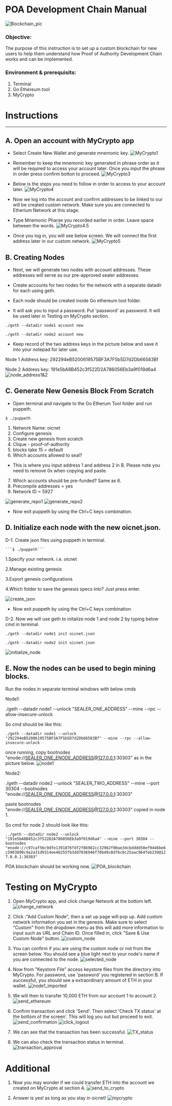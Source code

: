 # POA Development Chain Manual


![Blockchain_pic](./POA_pics/blockchain-pic.jpg)


### Objective:
The purpose of this instruction is to set up a custom blockchain for new users to help them understand how Proof of Authority Development Chain works and can be implemented.

### Environment & prerequisits:
1. Terminal 
2. Go Ethereum tool
3. MyCrypto

# Instructions
---
## A. Open an account with MyCrypto app

* Select Create New Wallet and generate mnemonic key.
![MyCrypto1](./POA_pics/MyCrypto1.png)

* Remember to keep the mnemonic key generated in phrase order as it will be required to access your account later. Once you input the phrase in order press confirm botton to proceed.
![MyCrypto3](./POA_pics/MyCrypto3.png)

* Below is the steps you need to follow in order to access to your account later.
![MyCrypto4](./POA_pics/MyCrypto4.png)

* Now we log into the account and confirm addresses to be linked to our will be created custom network. Make sure you are connected to Etherium Network at this stage. 
* Type Mnemonic Pharse you recorded earlier in order. Leave space between the words.
![MyCrypto4.5](./POA_pics/MyCrypto4.5.png)

* Once you log in, you will see below screen. We will connect the first address later in our custom network. 
![MyCrypto5](./POA_pics/MyCrypto5.png)


## B. Creating Nodes
* Next, we will generate two nodes with account addresses. These addresses will serve as our pre-approved sealer addresses.

* Create accounts for two nodes for the network with a separate datadir for each using geth.

* Each node should be created inside Go ethereum tool folder.

* It will ask you to input a password. Put 'password' as password. It will be used later in Testing on MyCrypto section.

```./geth --datadir node1 account new```

```./geth --datadir node2 account new```

* Keep record of the two address keys in the picture below and save it into your notepad for later use. 

Node 1 Address key:  292294eB5200619575BF3A7F5b5D7d2Db66583Bf

Node 2 Address key: 191e5bA8B452c3f522D2A786056Eb3a9f019d6a4
![node_address1&2](./POA_pics/node_address_1&2.png)

## C. Generate New Genesis Block From Scratch 

* Open terminal and navigate to the Go Etherum Tool folder and run puppeth.

```$ ./puppeth```

1. Network Name: oicnet
2. Configure genesis
3. Create new genesis from scratch
4. Clique - proof-of-authority
5. blocks take 15 = default
6. Which accounts allowed to seal?
* This is where you input address 1 and address 2 in B. Please note you need to remove 0x when copying and paste.
7. Which accounts should be pre-funded? Same as 6.
8. Precompile addresses = yes
9. Network ID = 5927

![generate_repo1](./POA_pics/generate_repo1.png)
![generate_repo2](./POA_pics/generate_repo2.png)

* Now exit puppeth by using the Ctrl+C keys combination.

## D. Initialize each node with the new oicnet.json.

D-1. Create json files using puppeth in terminal. 

    ```$ ./puppeth```

1.Specify your network. i.e. oicnet

2.Manage existing genesis

3.Export genesis configurations

4.Which folder to save the genesis specs into? Just press enter. 

![create_json](./POA_pics/create_json.png)

* Now exit puppeth by using the Ctrl+C keys combination. 

D-2. Now we will use geth to initalize node 1 and node 2 by typing below cmd in terminal.

```./geth --datadir node1 init oicnet.json```

```./geth --datadir node2 init oicnet.json```

![initialize_node](./POA_pics/initialize_node.png)

## E. Now the nodes can be used to begin mining blocks.

Run the nodes in separate terminal windows with below cmds

Node1:

./geth --datadir node1 --unlock "SEALER_ONE_ADDRESS" --mine --rpc --allow-insecure-unlock

So cmd should be like this:

```./geth --datadir node1 --unlock "292294eB5200619575BF3A7F5b5D7d2Db66583Bf" --mine --rpc --allow-insecure-unlock```

once running, copy bootnodes "enode://SEALER_ONE_ENODE_ADDRESS@127.0.0.1:30303" as in the picture below.
![node1](./POA_pics/node1.png)

Node2:

./geth --datadir node2 --unlock "SEALER_TWO_ADDRESS" --mine --port 30304 --bootnodes "enode://SEALER_ONE_ENODE_ADDRESS@127.0.0.1:30303"

paste bootnodes "enode://SEALER_ONE_ENODE_ADDRESS@127.0.0.1:30303" copied in node 1.

So cmd for node 2 should look like this:

```../geth --datadir node2 --unlock "191e5bA8B452c3f522D2A786056Eb3a9f019d6a4" --mine --port 30304 --bootnodes "enode://c97caf56c9dfe1391876fdf2f8b982cc32962f00ae3dcbdddd50ef9446be6c5903890c9a2a31d9314ee46255fb3dd7036946f70b49c8d76c8c25aac964feb239@127.0.0.1:30303"```

POA blockchain should be working now.
![POA_blockchain](./POA_pics/connected_node.png)

# Testing on MyCrypto

1. Open MyCrypto app, and click change Network at the bottom left.
![change_network](./POA_pics/change_network.png)

2. Click :"Add Custom Node", then a set up page will pop up. Add custom network information you set in the genesis. Make sure to select "Custom" from the dropdown menu as this will add more information to input such as URL and Chain ID. Once filled in, click "Save & Use Custom Node" button. 
![custom_node](./POA_pics/custom_node.png)

3. You can confirm if you are using the custom node or not from the screen below. You should see a blue light next to your node's name if you are connected to the node.
![selected_node](./POA_pics/selected_node.png)

4. Now from "Keystore File" access keystore files from the directory into MyCrypto. For password, use 'password' you registered in section B. If successful, you should see a extraordinary amount of ETH in your wallet. 
![node1_imported](./POA_pics/node1_imported.png)

5. We will then to transfer 10,000 ETH from our account 1 to account 2.
![send_ethereum](./POA_pics/send_ethereum.png)

6. Confirm transaction and click 'Send'. Then select 'Check TX status' at the bottom of the screen'. This will log you out but proceed to exit.
![send_confirmation](./POA_pics/send_confirmation.png)
![click_logout](./POA_pics/click_logout.png)

7. We can see that the transaction has been successful. 
![TX_status](./POA_pics/TX_status.png)

8. We can also check the transaction status in terminal.
![transaction_approval](./POA_pics/transaction_approval.png)

# Additional 

1. Now you may wonder if we could transfer ETH into the account we created on MyCrypto at section A. 
![send_to_crypto](./POA_pics/sendto_mycrypto_acc.png)

2. Answer is yes! as long as you stay in oicnet!
![mycrypto](./POA_pics/mycrypto_acc.png)
